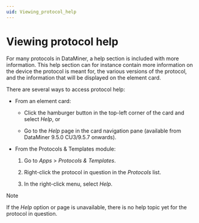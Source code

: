```yaml
---
uid: Viewing_protocol_help
---
```


# Viewing protocol help

For many protocols in DataMiner, a help section is included with more information. This help section can for instance contain more information on the device the protocol is meant for, the various versions of the protocol, and the information that will be displayed on the element card.

There are several ways to access protocol help:

- From an element card:

    - Click the hamburger button in the top-left corner of the card and select *Help*, or

    - Go to the *Help* page in the card navigation pane (available from DataMiner 9.5.0 CU3/9.5.7 onwards).

- From the Protocols & Templates module:

    1. Go to *Apps* > *Protocols & Templates*.

    2. Right-click the protocol in question in the *Protocols* list.

    3. In the right-click menu, select *Help*.

> [!NOTE]
> If the *Help* option or page is unavailable, there is no help topic yet for the protocol in question.
>
